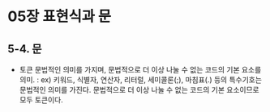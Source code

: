 # 05장 표현식과 문
## 5-4. 문
- 토큰
    문법적인 의미를 가지며, 문법적으로 더 이상 나눌 수 없는 코드의 기본 요소를 의미.
    : ex) 키워드, 식별자, 연산자, 리터럴, 세미콜론(;), 마침표(.) 등의 특수기호는 문법적인 의미를 가진다.
        문법적으로 더 이상 나눌 수 없는 코드의 기본 요소이므로 모두 토큰이다.